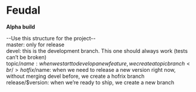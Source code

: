 Feudal
======
<b>Alpha build</b>


--Use this structure for the project--
<br/>
master: only for release<br/>
devel: this is the development branch. This one should always work (tests can’t be broken)<br/>
topic/$name: when we start to develop a new feature, we create a topic branch<br/>
hotfix/$name: when we need to release a new version right now, without merging devel before, we create a hofrix branch<br/>
release/$version: when we’re ready to ship, we create a new branch<br/>
